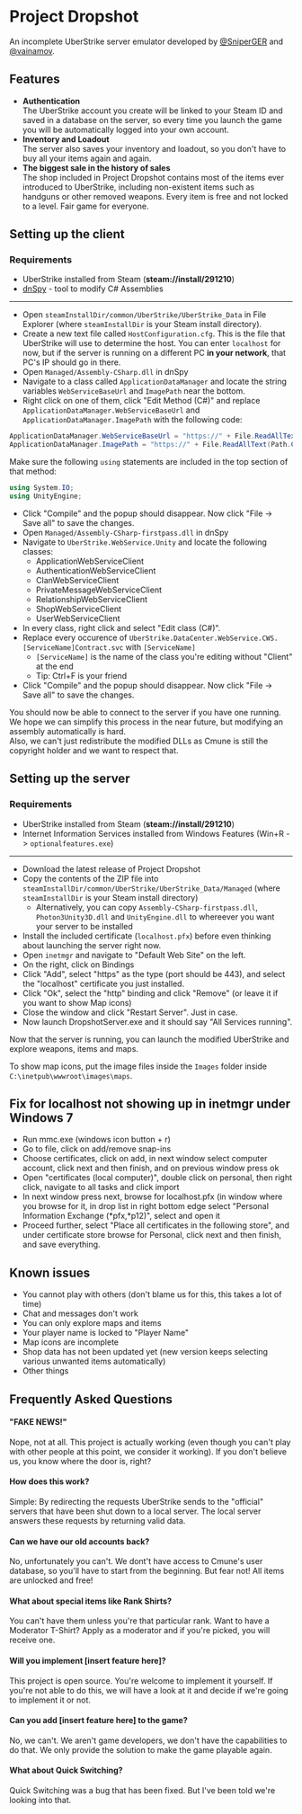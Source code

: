 # Project Dropshot
An incomplete UberStrike server emulator developed by [@SniperGER](https://twitter.com/Sniper_GER) and [@vainamov](https://twitter.com/vainamov).

## Features
- **Authentication**  
The UberStrike account you create will be linked to your Steam ID and saved in a database on the server, so every time you launch the game you will be automatically logged into your own account.
- **Inventory and Loadout**  
The server also saves your inventory and loadout, so you don't have to buy all your items again and again.
- **The biggest sale in the history of sales**  
The shop included in Project Dropshot contains most of the items ever introduced to UberStrike, including non-existent items such as handguns or other removed weapons. Every item is free and not locked to a level. Fair game for everyone.

## Setting up the client
### Requirements
- UberStrike installed from Steam (**steam://install/291210**)
- [dnSpy](https://github.com/0xd4d/dnSpy) - tool to modify C# Assemblies

---

- Open `steamInstallDir/common/UberStrike/UberStrike_Data` in File Explorer (where `steamInstallDir` is your Steam install directory).
- Create a new text file called `HostConfiguration.cfg`. This is the file that UberStrike will use to determine the host. You can enter `localhost` for now, but if the server is running on a different PC **in your network**, that PC's IP should go in there.
- Open `Managed/Assembly-CSharp.dll` in dnSpy
- Navigate to a class called `ApplicationDataManager` and locate the string variables `WebServiceBaseUrl` and `ImagePath` near the bottom.
- Right click on one of them, click "Edit Method (C#)" and replace `ApplicationDataManager.WebServiceBaseUrl` and `ApplicationDataManager.ImagePath` with the following code:
```csharp
ApplicationDataManager.WebServiceBaseUrl = "https://" + File.ReadAllText(Path.Combine(Application.dataPath, "HostConfiguration.cfg")) + "/2.0/";
ApplicationDataManager.ImagePath = "https://" + File.ReadAllText(Path.Combine(Application.dataPath, "HostConfiguration.cfg")) + "/images/";
```
Make sure the following `using` statements are included in the top section of that method:
```csharp
using System.IO;
using UnityEngine;
```
- Click "Compile" and the popup should disappear. Now click "File -> Save all" to save the changes.
- Open `Managed/Assembly-CSharp-firstpass.dll` in dnSpy
- Navigate to `UberStrike.WebService.Unity` and locate the following classes:
	- ApplicationWebServiceClient
	- AuthenticationWebServiceClient
	- ClanWebServiceClient
	- PrivateMessageWebServiceClient
	- RelationshipWebServiceClient
	- ShopWebServiceClient
	- UserWebServiceClient
- In every class, right click and select "Edit class (C#)".
- Replace every occurence of `UberStrike.DataCenter.WebService.CWS.[ServiceName]Contract.svc` with `[ServiceName]`
	- `[ServiceName]` is the name of the class you're editing without "Client" at the end
	- Tip: Ctrl+F is your friend
- Click "Compile" and the popup should disappear. Now click "File -> Save all" to save the changes.

You should now be able to connect to the server if you have one running.  
We hope we can simplify this process in the near future, but modifying an assembly automatically is hard.  
Also, we can't just redistribute the modified DLLs as Cmune is still the copyright holder and we want to respect that.

## Setting up the server
### Requirements
- UberStrike installed from Steam (**steam://install/291210**)
- Internet Information Services installed from Windows Features (Win+R -> `optionalfeatures.exe`)

---

- Download the latest release of Project Dropshot
- Copy the contents of the ZIP file into `steamInstallDir/common/UberStrike/UberStrike_Data/Managed` (where `steamInstallDir` is your Steam install directory)
	- Alternatively, you can copy `Assembly-CSharp-firstpass.dll`, `Photon3Unity3D.dll` and `UnityEngine.dll` to whereever you want your server to be installed
- Install the included certificate (`localhost.pfx`) before even thinking about launching the server right now.
- Open `inetmgr` and navigate to "Default Web Site" on the left.
- On the right, click on Bindings
- Click "Add", select "https" as the type (port should be 443), and select the "localhost" certificate you just installed.
- Click "Ok", select the "http" binding and click "Remove" (or leave it if you want to show Map icons)
- Close the window and click "Restart Server". Just in case.
- Now launch DropshotServer.exe and it should say "All Services running".

Now that the server is running, you can launch the modified UberStrike and explore weapons, items and maps.

To show map icons, put the image files inside the `Images` folder inside `C:\inetpub\wwwroot\images\maps`.

## Fix for localhost not showing up in inetmgr under Windows 7
- Run mmc.exe (windows icon button + r) 
- Go to file, click on add/remove snap-ins
- Choose certificates, click on add, in next window select computer account, click next and then finish, and on previous window press ok
- Open "certificates (local computer)", double click on personal, then right click, navigate to all tasks and click import
- In next window press next, browse for localhost.pfx (in window where you browse for it, in drop list in right bottom edge select "Personal Information Exchange (*pfx,*p12)", select and open it
- Proceed further, select "Place all certificates in the following store", and under certificate store browse for Personal, click next and then finish, and save everything.

## Known issues
- You cannot play with others (don't blame us for this, this takes a lot of time)
- Chat and messages don't work
- You can only explore maps and items
- Your player name is locked to "Player Name"
- Map icons are incomplete
- Shop data has not been updated yet (new version keeps selecting various unwanted items automatically)
- Other things

## Frequently Asked Questions
#### "FAKE NEWS!"
Nope, not at all. This project is actually working (even though you can't play with other people at this point, we consider it working). If you don't believe us, you know where the door is, right?
#### How does this work?
Simple: By redirecting the requests UberStrike sends to the "official" servers that have been shut down to a local server. The local server answers these requests by returning valid data.
#### Can we have our old accounts back?
No, unfortunately you can't. We dont't have access to Cmune's user database, so you'll have to start from the beginning. But fear not! All items are unlocked and free!
#### What about special items like Rank Shirts?
You can't have them unless you're that particular rank. Want to have a Moderator T-Shirt? Apply as a moderator and if you're picked, you will receive one.
#### Will you implement [insert feature here]?
This project is open source. You're welcome to implement it yourself. If you're not able to do this, we will have a look at it and decide if we're going to implement it or not.
#### Can you add [insert feature here] to the game?
No, we can't. We aren't game developers, we don't have the capabilities to do that. We only provide the solution to make the game playable again.
#### What about Quick Switching?
Quick Switching was a bug that has been fixed. But I've been told we're looking into that.
